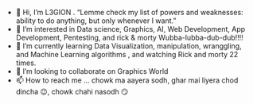 - 👋 Hi, I’m L3GION . “Lemme check my list of powers and weaknesses: ability to do anything, but only whenever I want.”
- 👀 I’m interested in Data science, Graphics, AI, Web Development, App Development, Pentesting, and rick & morty Wubba-lubba-dub-dub!!!!
- 🌱 I’m currently learning Data Visualization, manipulation, wranggling, and Machine Learning algorithms , and watching Rick and morty 22 times.
- 💞️ I’m looking to collaborate on Graphics World
- 📫 How to reach me ... chowk ma aayera sodh, ghar mai liyera chod dincha 😉, chowk chahi nasodh 😏

<!---
12-Twelvve/12-Twelvve is a ✨ special ✨ repository because its `README.md` (this file) appears on your GitHub profile.
You can click the Preview link to take a look at your changes.
--->
